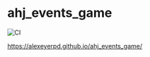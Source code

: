 # ahj_events_game

![CI](https://github.com/alexeyerpd/ahj_events_game/actions/workflows/web.yml/badge.svg)

https://alexeyerpd.github.io/ahj_events_game/
